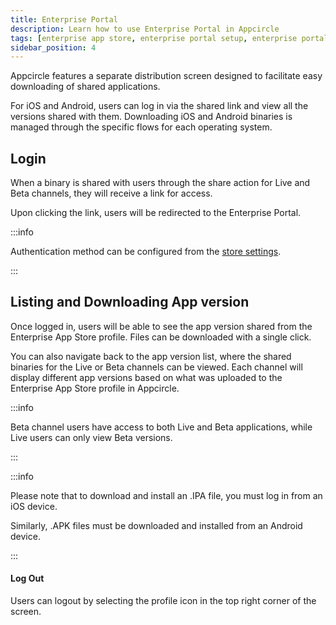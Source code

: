 ```yaml
---
title: Enterprise Portal 
description: Learn how to use Enterprise Portal in Appcircle
tags: [enterprise app store, enterprise portal setup, enterprise portal]
sidebar_position: 4
---
```


Appcircle features a separate distribution screen designed to facilitate easy downloading of shared applications.

For iOS and Android, users can log in via the shared link and view all the versions shared with them. Downloading iOS and Android binaries is managed through the specific flows for each operating system.

## Login

When a binary is shared with users through the share action for Live and Beta channels, they will receive a link for access.

Upon clicking the link, users will be redirected to the Enterprise Portal.

<Screenshot url="https://cdn.appcircle.io/docs/assets/BE-4225-store1.png" />

<Screenshot url="https://cdn.appcircle.io/docs/assets/BE-4225-mobile1.png" />

:::info

Authentication method can be configured from the [store settings](/enterprise-app-store/portal-settings#store-authentication).

:::


## Listing and Downloading App version

Once logged in, users will be able to see the app version shared from the Enterprise App Store profile. Files can be downloaded with a single click.

<Screenshot url="https://cdn.appcircle.io/docs/assets/BE-4225-newmobile.png" />

You can also navigate back to the app version list, where the shared binaries for the Live or Beta channels can be viewed. Each channel will display different app versions based on what was uploaded to the Enterprise App Store profile in Appcircle.

:::info

Beta channel users have access to both Live and Beta applications, while Live users can only view Beta versions.

:::

<Screenshot url="https://cdn.appcircle.io/docs/assets/BE-4225-store3.png" />


:::info

Please note that to download and install an .IPA file, you must log in from an iOS device. 

Similarly, .APK files must be downloaded and installed from an Android device.

:::

<Screenshot url="https://cdn.appcircle.io/docs/assets/BE-4225-mobile2.png" />

#### Log Out

Users can logout by selecting the profile icon in the top right corner of the screen.

<Screenshot url="https://cdn.appcircle.io/docs/assets/BE-4225-newlogout.png" />
